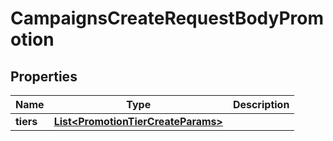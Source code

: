 

# CampaignsCreateRequestBodyPromotion


## Properties

| Name | Type | Description |
|------------ | ------------- | ------------- |
|**tiers** | [**List&lt;PromotionTierCreateParams&gt;**](PromotionTierCreateParams.md) |  |



